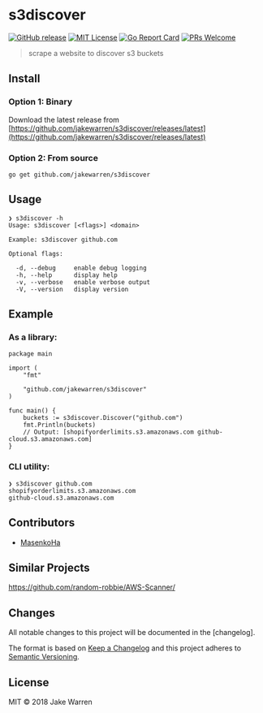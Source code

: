 # s3discover
[![GitHub release](http://img.shields.io/github/release/jakewarren/s3discover.svg?style=flat-square)](https://github.com/jakewarren/s3discover/releases])
[![MIT License](http://img.shields.io/badge/license-MIT-blue.svg?style=flat-square)](https://github.com/jakewarren/s3discover/blob/master/LICENSE)
[![Go Report Card](https://goreportcard.com/badge/github.com/jakewarren/s3discover)](https://goreportcard.com/report/github.com/jakewarren/s3discover)
[![PRs Welcome](https://img.shields.io/badge/PRs-welcome-brightgreen.svg?style=shields)](http://makeapullrequest.com)

> scrape a website to discover s3 buckets

## Install
### Option 1: Binary

Download the latest release from [https://github.com/jakewarren/s3discover/releases/latest](https://github.com/jakewarren/s3discover/releases/latest)

### Option 2: From source

```
go get github.com/jakewarren/s3discover
```
## Usage

```
❯ s3discover -h
Usage: s3discover [<flags>] <domain>

Example: s3discover github.com

Optional flags:

  -d, --debug     enable debug logging
  -h, --help      display help
  -v, --verbose   enable verbose output
  -V, --version   display version

```
## Example

### As a library:

```golang
package main

import (
	"fmt"

	"github.com/jakewarren/s3discover"
)

func main() {
	buckets := s3discover.Discover("github.com")
	fmt.Println(buckets)
	// Output: [shopifyorderlimits.s3.amazonaws.com github-cloud.s3.amazonaws.com]
}
```

### CLI utility:
```
❯ s3discover github.com
shopifyorderlimits.s3.amazonaws.com
github-cloud.s3.amazonaws.com
```
## Contributors

* [MasenkoHa](https://github.com/MasenkoHa)

## Similar Projects

https://github.com/random-robbie/AWS-Scanner/

## Changes

All notable changes to this project will be documented in the [changelog].

The format is based on [Keep a Changelog](http://keepachangelog.com/) and this project adheres to [Semantic Versioning](http://semver.org/).

## License

MIT © 2018 Jake Warren
